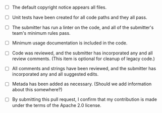 - [ ] The default copyright notice appears all files.

- [ ] Unit tests have been created for all code paths and they all pass.

- [ ] The submitter has run a linter on the code, and all of the submitter's team's minimum rules pass.

- [ ] Minimum usage documentation is included in the code.

- [ ] Code was reviewed, and the submitter has incorporated any and all review comments. (This item is optional for cleanup of legacy code.)

- [ ] All comments and strings have been reviewed, and the submitter has incorporated any and all suggested edits.

- [ ] Metada has been added as necessary. (Should we add information about this somewhere?)

- [ ] By submitting this pull request, I confirm that my contribution is made under the terms of the Apache 2.0 license.
